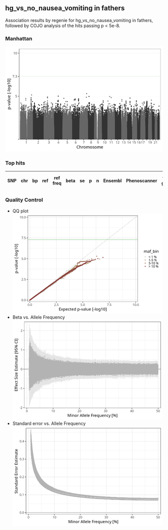 ## hg_vs_no_nausea_vomiting in fathers
Association results by regenie for hg_vs_no_nausea_vomiting in fathers, followed by COJO analysis of the hits passing p < 5e-8.
### Manhattan
![](figures/pop_fathers_pheno_hg_vs_no_nausea_vomiting_mh.png)
### Top hits
| SNP | chr | bp | ref | ref freq | beta | se | p | n | Ensembl | Phenoscanner | freq geno | b joint | b joint se | p joint | ld r |
| --- | --- | -- | --- | -------- | ---- | -- | - | - | ------- | ------------ | --------- | ------- | ---------- | ------- | ---- |
### Quality Control
- QQ plot
![](figures/pop_fathers_pheno_hg_vs_no_nausea_vomiting_qq.png)
- Beta vs. Allele Frequency
![](figures/pop_fathers_pheno_hg_vs_no_nausea_vomiting_beta_af.png)
- Standard error vs. Allele Frequency
![](figures/pop_fathers_pheno_hg_vs_no_nausea_vomiting_se_af.png)
